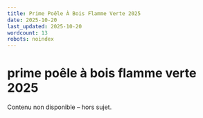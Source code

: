 ```yaml
---
title: Prime Poêle À Bois Flamme Verte 2025
date: 2025-10-20
last_updated: 2025-10-20
wordcount: 13
robots: noindex
---
```


# prime poêle à bois flamme verte 2025

Contenu non disponible – hors sujet.